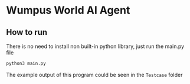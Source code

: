 # Wumpus World AI Agent

## How to run
There is no need to install non built-in python library, just run the main.py file
```python
python3 main.py
```

The example output of this program could be seen in the `Testcase` folder